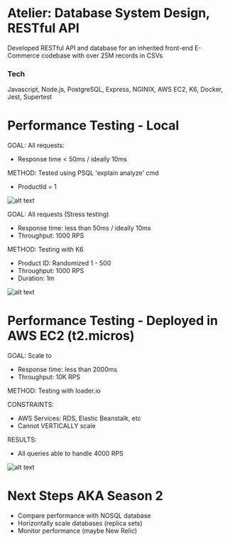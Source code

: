 # Atelier: Database System Design, RESTful API
Developed RESTful API and database for an inherited front-end E-Commerce codebase with over 25M records in CSVs

### Tech 

Javascript, Node.js, PostgreSQL, Express, NGINIX, AWS EC2, K6, Docker, Jest, Supertest

# Performance Testing - Local
GOAL: All requests:
- Response time < 50ms / ideally 10ms

METHOD: Tested using PSQL 'explain analyze' cmd
- ProductId = 1

![alt text](https://firebasestorage.googleapis.com/v0/b/sandbox-3a2e3.appspot.com/o/table1.PNG?alt=media&token=fb1362eb-b589-4a5f-8d93-3b373a78631f)


GOAL: All requests (Stress testing)
- Response time: less than 50ms / ideally 10ms
- Throughput: 1000 RPS

METHOD: Testing with K6
- Product ID: Randomized 1 - 500
- Throughput: 1000 RPS
- Duration: 1m

![alt text](https://firebasestorage.googleapis.com/v0/b/sandbox-3a2e3.appspot.com/o/table2.PNG?alt=media&token=6cd9407e-08d8-4084-b429-83d50e494a61)

# Performance Testing - Deployed in AWS EC2 (t2.micros)
GOAL: Scale to 
- Response time: less than 2000ms
- Throughput: 10K RPS

METHOD: Testing with loader.io

CONSTRAINTS:
- AWS Services: RDS, Elastic Beanstalk, etc
- Cannot VERTICALLY scale

RESULTS:
- All queries able to handle 4000 RPS

![alt text](https://firebasestorage.googleapis.com/v0/b/sandbox-3a2e3.appspot.com/o/table3.PNG?alt=media&token=fb7404da-80f9-411d-83e3-f1717e245607)

# Next Steps AKA Season 2
- Compare performance with NOSQL database
- Horizontally scale databases (replica sets)
- Monitor performance (maybe New Relic)

